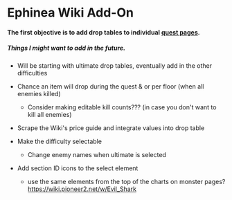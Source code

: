 # Ephinea Wiki Add-On
#### The first objective is to add drop tables to individual [quest pages](https://wiki.pioneer2.net/w/Quests).  
  
##### Things I might want to add in the future.  
  
  - Will be starting with ultimate drop tables, eventually add in the other difficulties  
  
  - Chance an item will drop during the quest & or per floor (when all enemies killed)  
    - Consider making editable kill counts??? (in case you don't want to kill all enemies)  
  
  - Scrape the Wiki's price guide and integrate values into drop table  
  
  - Make the difficulty selectable  
    - Change enemy names when ultimate is selected
  
  - Add section ID icons to the select element
    - use the same elements from the top of the charts on monster pages? https://wiki.pioneer2.net/w/Evil_Shark
